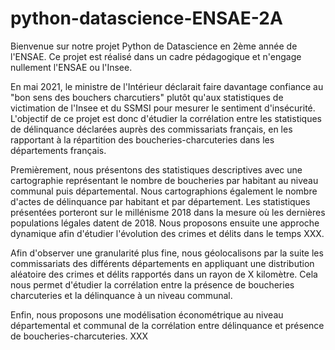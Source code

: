 # python-datascience-ENSAE-2A
Bienvenue sur notre projet Python de Datascience en 2ème année de l'ENSAE. Ce projet est réalisé dans un cadre pédagogique et n'engage nullement l'ENSAE ou l'Insee. 

En mai 2021, le ministre de l'Intérieur déclarait faire davantage confiance au "bon sens des bouchers charcutiers" plutôt qu'aux statistiques de victimation de l'Insee et du SSMSI pour mesurer le sentiment d'insécurité. L'objectif de ce projet est donc d'étudier la corrélation entre les statistiques de délinquance déclarées auprès des commissariats français, en les rapportant à la répartition des boucheries-charcuteries dans les départements français. 

Premièrement, nous présentons des statistiques descriptives avec une cartographie représentant le nombre de boucheries par habitant au niveau communal puis départemental. Nous cartographions également le nombre d'actes de délinquance par habitant et par département. Les statistiques présentées porteront sur le millénisme 2018 dans la mesure où les dernières populations légales datent de 2018. 
Nous proposons ensuite une approche dynamique afin d'étudier l'évolution des crimes et délits dans le temps XXX. 

Afin d'observer une granularité plus fine, nous géolocalisons par la suite les commissariats des différents départements en appliquant une distribution aléatoire des crimes et délits rapportés dans un rayon de X kilomètre. Cela nous permet d'étudier la corrélation entre la présence de boucheries charcuteries et la délinquance à un niveau communal. 

Enfin, nous proposons une modélisation économétrique au niveau départemental et communal de la corrélation entre délinquance et présence de boucheries-charcuteries. XXX


